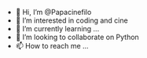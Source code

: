 - 👋 Hi, I’m @Papacinefilo
- 👀 I’m interested in coding and cine  
- 🌱 I’m currently learning ...
- 💞️ I’m looking to collaborate on Python
- 📫 How to reach me ...

<!---
Papacinefilo/Papacinefilo is a ✨ special ✨ repository because its `README.md` (this file) appears on your GitHub profile.
You can click the Preview link to take a look at your changes.
--->
